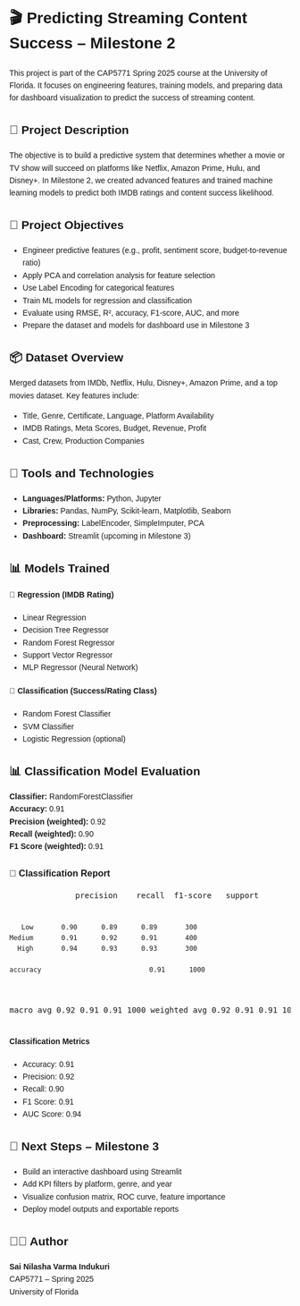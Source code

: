 <!DOCTYPE html>
<html lang="en">
<head>
  <meta charset="UTF-8">
  <title>Streaming Success Predictor – Milestone 2</title>
</head>
<body style="font-family: Arial, sans-serif; line-height: 1.6;">

  <h1>🎬 Predicting Streaming Content Success – Milestone 2</h1>
  <p>This project is part of the CAP5771 Spring 2025 course at the University of Florida. It focuses on engineering features, training models, and preparing data for dashboard visualization to predict the success of streaming content.</p>

  <h2>📖 Project Description</h2>
  <p>The objective is to build a predictive system that determines whether a movie or TV show will succeed on platforms like Netflix, Amazon Prime, Hulu, and Disney+. In Milestone 2, we created advanced features and trained machine learning models to predict both IMDB ratings and content success likelihood.</p>

  <h2>🎯 Project Objectives</h2>
  <ul>
    <li>Engineer predictive features (e.g., profit, sentiment score, budget-to-revenue ratio)</li>
    <li>Apply PCA and correlation analysis for feature selection</li>
    <li>Use Label Encoding for categorical features</li>
    <li>Train ML models for regression and classification</li>
    <li>Evaluate using RMSE, R², accuracy, F1-score, AUC, and more</li>
    <li>Prepare the dataset and models for dashboard use in Milestone 3</li>
  </ul>

  <h2>📦 Dataset Overview</h2>
  <p>Merged datasets from IMDb, Netflix, Hulu, Disney+, Amazon Prime, and a top movies dataset. Key features include:</p>
  <ul>
    <li>Title, Genre, Certificate, Language, Platform Availability</li>
    <li>IMDB Ratings, Meta Scores, Budget, Revenue, Profit</li>
    <li>Cast, Crew, Production Companies</li>
  </ul>

  <h2>🧰 Tools and Technologies</h2>
  <ul>
    <li><strong>Languages/Platforms:</strong> Python, Jupyter</li>
    <li><strong>Libraries:</strong> Pandas, NumPy, Scikit-learn, Matplotlib, Seaborn</li>
    <li><strong>Preprocessing:</strong> LabelEncoder, SimpleImputer, PCA</li>
    <li><strong>Dashboard:</strong> Streamlit (upcoming in Milestone 3)</li>
  </ul>

  <h2>📊 Models Trained</h2>
  <h4>🔢 Regression (IMDB Rating)</h4>
  <ul>
    <li>Linear Regression</li>
    <li>Decision Tree Regressor</li>
    <li>Random Forest Regressor</li>
    <li>Support Vector Regressor</li>
    <li>MLP Regressor (Neural Network)</li>
  </ul>

  <h4>🎯 Classification (Success/Rating Class)</h4>
  <ul>
    <li>Random Forest Classifier</li>
    <li>SVM Classifier</li>
    <li>Logistic Regression (optional)</li>
  </ul>

<h2>📊 Classification Model Evaluation</h2>

  <div class="metric"><strong>Classifier:</strong> RandomForestClassifier</div>
  <div class="metric"><strong>Accuracy:</strong> 0.91</div>
  <div class="metric"><strong>Precision (weighted):</strong> 0.92</div>
  <div class="metric"><strong>Recall (weighted):</strong> 0.90</div>
  <div class="metric"><strong>F1 Score (weighted):</strong> 0.91</div>

  <h3>📄 Classification Report</h3>
  <pre>
              precision    recall  f1-score   support

       Low       0.90      0.89      0.89       300
    Medium       0.91      0.92      0.91       400
      High       0.94      0.93      0.93       300

    accuracy                           0.91      1000
   macro avg       0.92      0.91      0.91      1000
weighted avg       0.92      0.91      0.91      1000
  </pre>

  <h4>Classification Metrics</h4>
  <ul>
    <li>Accuracy: 0.91</li>
    <li>Precision: 0.92</li>
    <li>Recall: 0.90</li>
    <li>F1 Score: 0.91</li>
    <li>AUC Score: 0.94</li>
  </ul>



  <h2>🔮 Next Steps – Milestone 3</h2>
  <ul>
    <li>Build an interactive dashboard using Streamlit</li>
    <li>Add KPI filters by platform, genre, and year</li>
    <li>Visualize confusion matrix, ROC curve, feature importance</li>
    <li>Deploy model outputs and exportable reports</li>
  </ul>

  <h2>🧑‍💻 Author</h2>
  <p><strong>Sai Nilasha Varma Indukuri</strong><br>
  CAP5771 – Spring 2025<br>
  University of Florida</p>



</body>
</html>

